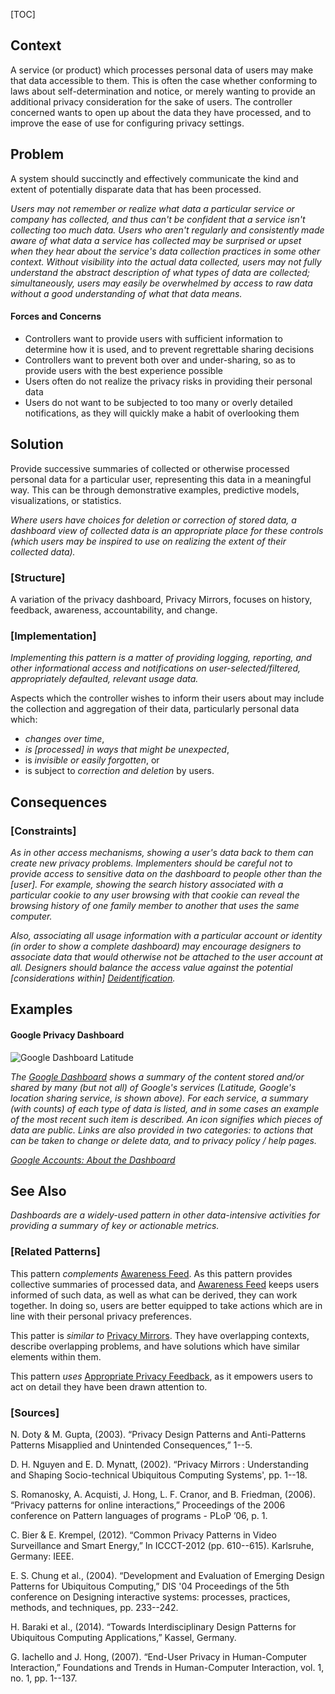 [TOC]

<!--### [Also Known As]-->
<!-- All other names the pattern is known by.-->



## Context
<!-- The situations in which the pattern may apply.-->
<!-- Aspects which constrain the solution, but are not modified by it. They affect the impact of different forces.-->

A service (or product) which processes personal data of users may make that data accessible to them. This is often the case whether conforming to laws about self-determination and notice, or merely wanting to provide an additional privacy consideration for the sake of users. The controller concerned wants to open up about the data they have processed, and to improve the ease of use for configuring privacy settings.

## Problem
<!-- The problem a pattern addresses, including a list of forces describing why a problem might be difficult to solve.-->
<!-- Should be context-free, leading with a concise problem statement.-->

A system should succinctly and effectively communicate the kind and extent of potentially disparate data that has been processed.

_Users may not remember or realize what data a particular service or company has collected, and thus can't be confident that a service isn't collecting too much data. Users who aren't regularly and consistently made aware of what data a service has collected may be surprised or upset when they hear about the service's data collection practices in some other context. Without visibility into the actual data collected, users may not fully understand the abstract description of what types of data are collected; simultaneously, users may easily be overwhelmed by access to raw data without a good understanding of what that data means._

#### Forces and Concerns
<!-- Implications in this problem which affect the appropriateness of a solution, and are affected by this pattern.-->
<!-- Forces should be highly visible for easy reference, where less obvious a dedicated section is recommended.-->

- Controllers want to provide users with sufficient information to determine how it is used, and to prevent regrettable sharing decisions
- Controllers want to prevent both over and under-sharing, so as to provide users with the best experience possible
- Users often do not realize the privacy risks in providing their personal data
- Users do not want to be subjected to too many or overly detailed notifications, as they will quickly make a habit of overlooking them

<!--#### Indications-->
<!-- Symptoms that may indicate the existence of this problem, if otherwise unclear.-->

## Solution
<!-- A concise description of how the pattern addresses the problem.-->

Provide successive summaries of collected or otherwise processed personal data for a particular user, representing this data in a meaningful way. This can be through demonstrative examples, predictive models, visualizations, or statistics.

_Where users have choices for deletion or correction of stored data, a dashboard view of collected data is an appropriate place for these controls (which users may be inspired to use on realizing the extent of their collected data)._

<!--#### Rationale-->
<!-- Where useful or otherwise unclear, justification for the solution's appropriateness in this pattern's context.-->

### [Structure]
<!--A detailed specification of the structural aspects of the pattern. A class diagram if applicable.-->

A variation of the privacy dashboard, Privacy Mirrors, focuses on history, feedback, awareness, accountability, and change.

### [Implementation]
<!--Guidelines for implementing the pattern; code fragments; suggested PETS; policy fragments.-->

_Implementing this pattern is a matter of providing logging, reporting, and other informational access and notifications on user-selected/filtered, appropriately defaulted, relevant usage data._

Aspects which the controller wishes to inform their users about may include the collection and aggregation of their data, particularly personal data which:
- _changes over time_,
- _is [processed] in ways that might be unexpected_,
- is _invisible or easily forgotten_, or
- is subject to _correction and deletion_ by users.

## Consequences
<!--The advantages (benefits) and disadvantages (liabilities) of applying the pattern.-->



### [Constraints]
<!-- limitations as a consequence of applying the pattern.-->

_As in other access mechanisms, showing a user's data back to them can create new privacy problems. Implementers should be careful not to provide access to sensitive data on the dashboard to people other than the [user]. For example, showing the search history associated with a particular cookie to any user browsing with that cookie can reveal the browsing history of one family member to another that uses the same computer._

_Also, associating all usage information with a particular account or identity (in order to show a complete dashboard) may encourage designers to associate data that would otherwise not be attached to the user account at all. Designers should balance the access value against the potential [considerations within] [Deidentification](Deidentification)._


## Examples
<!--Motivational example to see how the pattern is applied.-->

#### Google Privacy Dashboard

![Google Dashboard Latitude](/media/images/Google_Dashboard_Latitude.png)

_The [Google Dashboard](https://google.com/dashboard) shows a summary of the content stored and/or shared by many (but not all) of Google's services (Latitude, Google's location sharing service, is shown above). For each service, a summary (with counts) of each type of data is listed, and in some cases an example of the most recent such item is described. An icon signifies which pieces of data are public. Links are also provided in two categories: to actions that can be taken to change or delete data, and to privacy policy / help pages._

_[Google Accounts: About the Dashboard](http://www.google.com/support/accounts/bin/answer.py?answer#162744)_

<!--### [Known Uses]-->
<!-- Pointers to various applications of the pattern.-->



## See Also
<!-- Any pointers to relevant information, not contained in the subfields below.-->

_Dashboards are a widely-used pattern in other data-intensive activities for providing a summary of key or actionable metrics._

### [Related Patterns]
<!-- Supporting and conflicting patterns-->

This pattern _complements_ [Awareness Feed](Awareness-Feed). As this pattern provides collective summaries of processed data, and [Awareness Feed](Awareness-Feed) keeps users informed of such data, as well as what can be derived, they can work together. In doing so, users are better equipped to take actions which are in line with their personal privacy preferences.

This patter is _similar to_ [Privacy Mirrors](Privacy-Mirrors). They have overlapping contexts, describe overlapping problems, and have solutions which have similar elements within them.

This pattern _uses_ [Appropriate Privacy Feedback](Appropriate-Privacy-Feedback), as it empowers users to act on detail they have been drawn attention to.

### [Sources]
<!-- References to the original source of the pattern.-->

N. Doty & M. Gupta, (2003). “Privacy Design Patterns and Anti-Patterns Patterns Misapplied and Unintended Consequences,” 1--5.

D. H. Nguyen and E. D. Mynatt, (2002). “Privacy Mirrors : Understanding and Shaping Socio-technical Ubiquitous Computing Systems', pp. 1--18.

S. Romanosky, A. Acquisti, J. Hong, L. F. Cranor, and B. Friedman, (2006). “Privacy patterns for online interactions,” Proceedings of the 2006 conference on Pattern languages of programs - PLoP ’06, p. 1.

C. Bier & E. Krempel, (2012). “Common Privacy Patterns in Video Surveillance and Smart Energy,” In ICCCT-2012 (pp. 610--615). Karlsruhe, Germany: IEEE.

E. S. Chung et al., (2004). “Development and Evaluation of Emerging Design Patterns for Ubiquitous Computing,” DIS '04 Proceedings of the 5th conference on Designing interactive systems: processes, practices, methods, and techniques, pp. 233--242.

<!-- References Chung et al. with additional detail -->

H. Baraki et al., (2014). “Towards Interdisciplinary Design Patterns for Ubiquitous Computing Applications,” Kassel, Germany.

<!-- Analogy citing original, Section 3.3.5 -->

G. Iachello and J. Hong, (2007). “End-User Privacy in Human-Computer Interaction,” Foundations and Trends in Human-Computer Interaction, vol. 1, no. 1, pp. 1--137.

<!--## General Comments-->
<!-- Separate discussion on the pattern.-->



<!--## Tags-->
<!-- User definable descriptors for additional correlation.-->